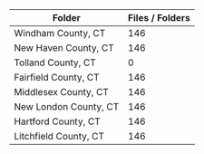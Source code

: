 | Folder                |   Files / Folders |
|-----------------------|-------------------|
| Windham County, CT    |               146 |
| New Haven County, CT  |               146 |
| Tolland County, CT    |                 0 |
| Fairfield County, CT  |               146 |
| Middlesex County, CT  |               146 |
| New London County, CT |               146 |
| Hartford County, CT   |               146 |
| Litchfield County, CT |               146 |